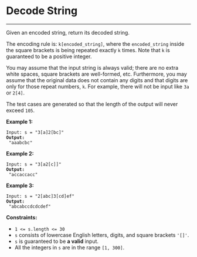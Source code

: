 # Decode String

***

Given an encoded string, return its decoded string.

The encoding rule is: `k[encoded_string]`, where the `encoded_string` inside the square brackets is being repeated exactly `k` times. Note that `k` is guaranteed to be a positive integer.

You may assume that the input string is always valid; there are no extra white spaces, square brackets are well-formed, etc. Furthermore, you may assume that the original data does not contain any digits and that digits are only for those repeat numbers, `k`. For example, there will not be input like `3a` or `2[4]`.

The test cases are generated so that the length of the output will never exceed `105`.

&#x20;

**Example 1:**

<pre><code>Input: s = "3[a]2[bc]"
<strong>Output:
</strong> "aaabcbc"</code></pre>

**Example 2:**

<pre><code>Input: s = "3[a2[c]]"
<strong>Output:
</strong> "accaccacc"</code></pre>

**Example 3:**

<pre><code>Input: s = "2[abc]3[cd]ef"
<strong>Output:
</strong> "abcabccdcdcdef"</code></pre>

&#x20;

**Constraints:**

* `1 <= s.length <= 30`
* `s` consists of lowercase English letters, digits, and square brackets `'[]'`.
* `s` is guaranteed to be **a valid** input.
* All the integers in `s` are in the range `[1, 300]`.

